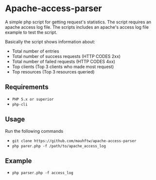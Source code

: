 # Apache-access-parser

A simple php script for getting request's statistics. The script requires an apache access log file. The scripts includes an apache's access log file example to test the script.

Basically the script shows information about:

- Total number of entries
- Total number of success requests (HTTP CODES 2xx)
- Total number of failed requests (HTTP CODES 4xx)
- Top clients (Top 3 clients who made most request)
- Top resources (Top 3 resources queried)

## Requirements

- `PHP 5.x or superior`
- `php-cli`

## Usage

Run the following commands

- `git clone https://github.com/mauhftw/apache-access-parser`
- `php parer.php -f /path/to/apache_access_log`

## Example

- `php parser.php -f access_log`



